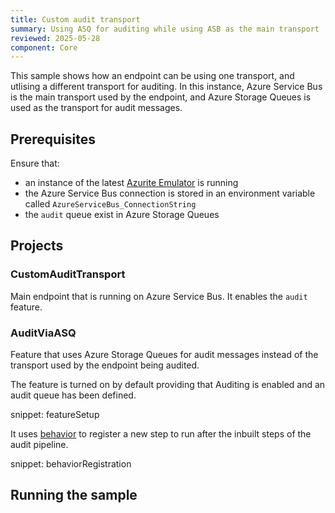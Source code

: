 ```yaml
---
title: Custom audit transport
summary: Using ASQ for auditing while using ASB as the main transport
reviewed: 2025-05-28
component: Core
---
```


This sample shows how an endpoint can be using one transport, and utlising a different transport for auditing.
In this instance, Azure Service Bus is the main transport used by the endpoint, and Azure Storage Queues is used as the transport for audit messages.

## Prerequisites

Ensure that:

- an instance of the latest [Azurite Emulator](https://learn.microsoft.com/en-us/azure/storage/common/storage-use-azurite?tabs=visual-studio%2Cblob-storage) is running
- the Azure Service Bus connection is stored in an environment variable called `AzureServiceBus_ConnectionString`
- the `audit` queue exist in Azure Storage Queues

## Projects

### CustomAuditTransport

Main endpoint that is running on Azure Service Bus. It enables the `audit` feature.

### AuditViaASQ

Feature that uses Azure Storage Queues for audit messages instead of the transport used by the endpoint being audited.

The feature is turned on by default providing that Auditing is enabled and an audit queue has been defined.

snippet: featureSetup

It uses [behavior](/nservicebus/pipeline/manipulate-with-behaviors) to register a new step to run after the inbuilt steps of the audit pipeline.

snippet: behaviorRegistration

## Running the sample








